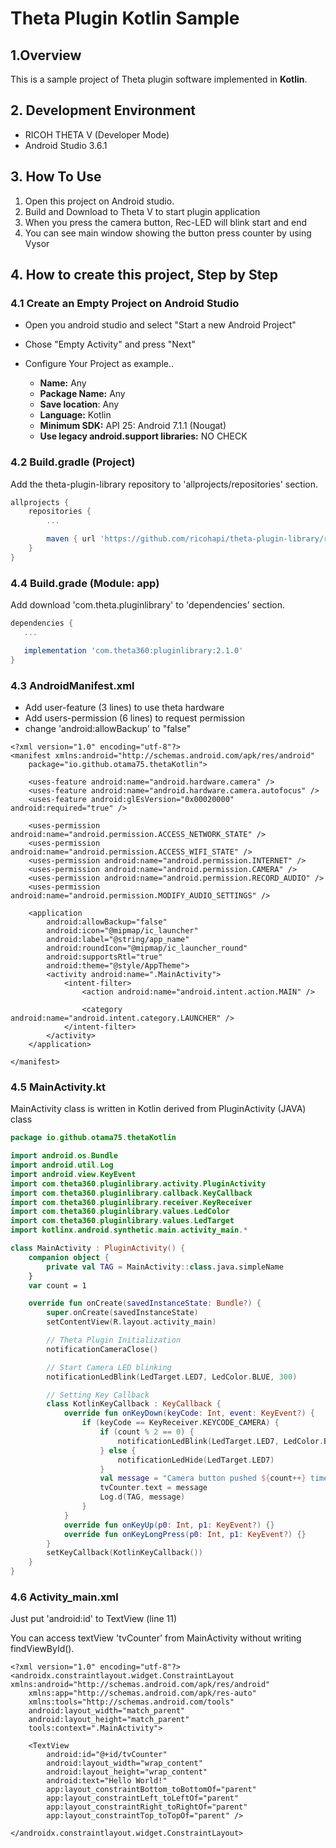# Theta Plugin Kotlin Sample

## 1.Overview

This is a sample project of Theta plugin software implemented in **Kotlin**. 

## 2. Development Environment

- RICOH THETA V (Developer Mode)
- Android Studio 3.6.1

## 3. How To Use

1. Open this project on Android studio.
2. Build and Download to Theta V to start plugin application
3. When you press the camera button, Rec-LED will blink start and end
4. You can see main window showing the button press counter by using Vysor

##  4. How to create this project, Step by Step

### 4.1 Create an Empty Project on Android Studio

- Open you android studio and select "Start a new Android Project"

- Chose "Empty Activity" and press "Next"
- Configure Your Project as example..
  - **Name:** Any
  - **Package Name:** Any
  - **Save location**: Any
  - **Language:**  Kotlin
  - **Minimum SDK:** API 25: Android 7.1.1 (Nougat)
  - **Use legacy android.support libraries:** NO CHECK

### 4.2 Build.gradle (Project)

Add the theta-plugin-library repository to 'allprojects/repositories' section.

```gradle
allprojects {
    repositories {
		...

        maven { url 'https://github.com/ricohapi/theta-plugin-library/raw/master/repository' }
    }
}
```

### 4.4 Build.grade (Module: app)

Add download 'com.theta.pluginlibrary' to 'dependencies' section.

 ```gradle
dependencies {
	...

    implementation 'com.theta360:pluginlibrary:2.1.0'
}
 ```



### 4.3 AndroidManifest.xml

- Add user-feature (3 lines) to use theta hardware
- Add users-permission (6 lines) to request permission
- change 'android:allowBackup' to "false" 

```
<?xml version="1.0" encoding="utf-8"?>
<manifest xmlns:android="http://schemas.android.com/apk/res/android"
    package="io.github.otama75.thetaKotlin">

    <uses-feature android:name="android.hardware.camera" />
    <uses-feature android:name="android.hardware.camera.autofocus" />
    <uses-feature android:glEsVersion="0x00020000" android:required="true" />

    <uses-permission android:name="android.permission.ACCESS_NETWORK_STATE" />
    <uses-permission android:name="android.permission.ACCESS_WIFI_STATE" />
    <uses-permission android:name="android.permission.INTERNET" />
    <uses-permission android:name="android.permission.CAMERA" />
    <uses-permission android:name="android.permission.RECORD_AUDIO" />
    <uses-permission android:name="android.permission.MODIFY_AUDIO_SETTINGS" />

    <application
        android:allowBackup="false"
        android:icon="@mipmap/ic_launcher"
        android:label="@string/app_name"
        android:roundIcon="@mipmap/ic_launcher_round"
        android:supportsRtl="true"
        android:theme="@style/AppTheme">
        <activity android:name=".MainActivity">
            <intent-filter>
                <action android:name="android.intent.action.MAIN" />

                <category android:name="android.intent.category.LAUNCHER" />
            </intent-filter>
        </activity>
    </application>

</manifest>
```



### 4.5 MainActivity.kt

MainActivity class is written in Kotlin derived from PluginActivity (JAVA) class

```kotlin
package io.github.otama75.thetaKotlin

import android.os.Bundle
import android.util.Log
import android.view.KeyEvent
import com.theta360.pluginlibrary.activity.PluginActivity
import com.theta360.pluginlibrary.callback.KeyCallback
import com.theta360.pluginlibrary.receiver.KeyReceiver
import com.theta360.pluginlibrary.values.LedColor
import com.theta360.pluginlibrary.values.LedTarget
import kotlinx.android.synthetic.main.activity_main.*

class MainActivity : PluginActivity() {
    companion object {
        private val TAG = MainActivity::class.java.simpleName
    }
    var count = 1

    override fun onCreate(savedInstanceState: Bundle?) {
        super.onCreate(savedInstanceState)
        setContentView(R.layout.activity_main)

        // Theta Plugin Initialization
        notificationCameraClose()

        // Start Camera LED blinking
        notificationLedBlink(LedTarget.LED7, LedColor.BLUE, 300)

        // Setting Key Callback
        class KotlinKeyCallback : KeyCallback {
            override fun onKeyDown(keyCode: Int, event: KeyEvent?) {
                if (keyCode == KeyReceiver.KEYCODE_CAMERA) {
                    if (count % 2 == 0) {
                        notificationLedBlink(LedTarget.LED7, LedColor.BLUE, 300)
                    } else {
                        notificationLedHide(LedTarget.LED7)
                    }
                    val message = "Camera button pushed ${count++} times"
                    tvCounter.text = message
                    Log.d(TAG, message)
                }
            }
            override fun onKeyUp(p0: Int, p1: KeyEvent?) {}
            override fun onKeyLongPress(p0: Int, p1: KeyEvent?) {}
        }
        setKeyCallback(KotlinKeyCallback())
    }
}
```



### 4.6 Activity_main.xml

Just put 'android:id' to TextView (line 11)

You can access textView 'tvCounter' from MainActivity without writing findViewById().

```
<?xml version="1.0" encoding="utf-8"?>
<androidx.constraintlayout.widget.ConstraintLayout xmlns:android="http://schemas.android.com/apk/res/android"
    xmlns:app="http://schemas.android.com/apk/res-auto"
    xmlns:tools="http://schemas.android.com/tools"
    android:layout_width="match_parent"
    android:layout_height="match_parent"
    tools:context=".MainActivity">

    <TextView
        android:id="@+id/tvCounter"
        android:layout_width="wrap_content"
        android:layout_height="wrap_content"
        android:text="Hello World!"
        app:layout_constraintBottom_toBottomOf="parent"
        app:layout_constraintLeft_toLeftOf="parent"
        app:layout_constraintRight_toRightOf="parent"
        app:layout_constraintTop_toTopOf="parent" />

</androidx.constraintlayout.widget.ConstraintLayout>
```


